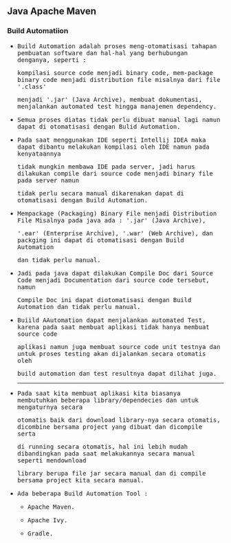 ## Java Apache Maven

### Build Automatiion

- <samp>Build Automation adalah proses meng-otomatisasi tahapan pembuatan software dan hal-hal yang berhubungan denganya, seperti :</samp>
  
  <samp>kompilasi source code menjadi binary code, mem-package binary code menjadi distribution file misalnya dari file '.class'</samp>
  
  <samp>menjadi '.jar' (Java Archive), membuat dokumentasi, menjalankan automated test hingga manajemen dependency.</samp>

- <samp>Semua proses diatas tidak perlu dibuat manual lagi namun dapat di otomatisasi dengan Bulid Automation.</samp>
  
- <samp>Pada saat menggunakan IDE seperti Intellij IDEA maka dapat dibantu melakukan kompilasi oleh IDE namun pada kenyataannya </samp>
  
  <samp>tidak mungkin membawa IDE pada server, jadi harus dilakukan compile dari source code menjadi binary file pada server namun </samp>
  
  <samp>tidak perlu secara manual dikarenakan dapat di otomatisasi dengan Build Automation.</samp>
  
- <samp>Mempackage (Packaging) Binary File menjadi Distribution File Misalnya pada java ada : '.jar' (Java Archive),</samp>

  <samp>'.ear' (Enterprise Archive), '.war' (Web Archive), dan packging ini dapat di otomatisasi dengan Build Automation</samp>
  
  <samp>dan tidak perlu manual.</samp>
  
- <samp>Jadi pada java dapat dilakukan Compile Doc dari Source Code menjadi Documentation dari source code tersebut, namun </samp>
  
  <samp>Compile Doc ini dapat diotomatisasi dengan Build Automation dan tidak perlu manual.</samp>
  
- <samp>Buiild AAutomation dapat menjalankan automated Test, karena pada saat membuat aplikasi tidak hanya membuat source code</samp> 

  <samp>aplikasi namun juga membuat source code unit testnya dan untuk proses testing akan dijalankan secara otomatis oleh</samp> 
  
  <samp>build automation dan test resultnya dapat dilihat juga.</samp> 
  
  ---
  
-  <samp>Pada saat kita membuat aplikasi kita biasanya membutuhkan beberapa library/dependecies dan untuk mengaturnya secara </samp>

   <samp>otomatis baik dari download library-nya secara otomatis, dicombine bersama project yang dibuat dan dicompile serta </samp>
  
   <samp>di running secara otomatis, hal ini lebih mudah dibandingkan pada saat melakukannya secara manual seperti mendownload </samp>
  
   <samp>library berupa file jar secara manual dan di compile bersama project kita secara manual.</samp>
   
 - <samp>Ada beberapa Build Automation Tool :</samp>
 
    - <samp>Apache Maven.</samp>
    
    - <samp>Apache Ivy.</amp>
    
    - <samp>Gradle.</samp>
